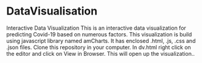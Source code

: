 # DataVisualisation
Interactive Data Visualization
This is an interactive data visualization for predicting Covid-19 based on numerous factors.
This visualization is build using javascript library named amCharts.
It has enclosed .html, .js, .css and .json files.
Clone this repository in your computer.
In dv.html right click on the editor and click on View in Browser.
This will open up the visualization..
